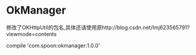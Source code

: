 # OkManager
修改了OKHttpUtil的包名,具体还请使用原http://blog.csdn.net/lmj623565791?viewmode=contents

compile 'com.spoon:okmanager:1.0.0'
